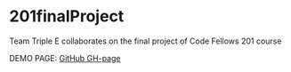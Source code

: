 # 201finalProject
Team Triple E collaborates on the final project of Code Fellows 201 course

DEMO PAGE:
[GitHub GH-page](http://rutherling.github.io/201finalProject)

